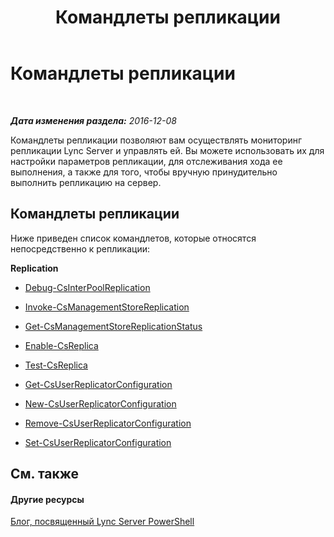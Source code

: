 ﻿---
title: Командлеты репликации
TOCTitle: Командлеты репликации
ms:assetid: e0c49601-d2a3-45a1-b05c-26c7ff820708
ms:mtpsurl: https://technet.microsoft.com/ru-ru/library/Gg415677(v=OCS.15)
ms:contentKeyID: 49311425
ms.date: 12/10/2016
mtps_version: v=OCS.15
ms.translationtype: HT
---

# Командлеты репликации

 

_**Дата изменения раздела:** 2016-12-08_

Командлеты репликации позволяют вам осуществлять мониторинг репликации Lync Server и управлять ей. Вы можете использовать их для настройки параметров репликации, для отслеживания хода ее выполнения, а также для того, чтобы вручную принудительно выполнить репликацию на сервер.

## Командлеты репликации

Ниже приведен список командлетов, которые относятся непосредственно к репликации:

**Replication**

  -   
    [Debug-CsInterPoolReplication](debug-csinterpoolreplication.md)

  -   
    [Invoke-CsManagementStoreReplication](invoke-csmanagementstorereplication.md)

  -   
    [Get-CsManagementStoreReplicationStatus](get-csmanagementstorereplicationstatus.md)

  -   
    [Enable-CsReplica](enable-csreplica.md)

  -   
    [Test-CsReplica](test-csreplica.md)

  -   
    [Get-CsUserReplicatorConfiguration](get-csuserreplicatorconfiguration.md)

  -   
    [New-CsUserReplicatorConfiguration](new-csuserreplicatorconfiguration.md)

  -   
    [Remove-CsUserReplicatorConfiguration](remove-csuserreplicatorconfiguration.md)

  -   
    [Set-CsUserReplicatorConfiguration](set-csuserreplicatorconfiguration.md)

## См. также

#### Другие ресурсы

[Блог, посвященный Lync Server PowerShell](http://go.microsoft.com/fwlink/?linkid=203150%26clcid=0x419)

